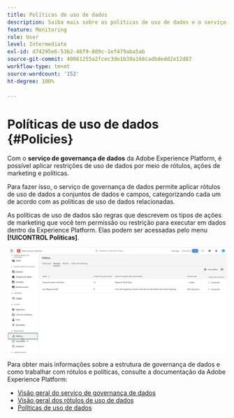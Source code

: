 ```yaml
---
title: Políticas de uso de dados
description: Saiba mais sobre as políticas de uso de dados e o serviço de governança de dados.
feature: Monitoring
role: User
level: Intermediate
exl-id: d74295e6-53b2-46f9-809c-1ef479aba5ab
source-git-commit: 40061255a2fcec3de1b39a168cadbdedd2e12d87
workflow-type: tm+mt
source-wordcount: '152'
ht-degree: 100%

---
```


# Políticas de uso de dados {#Policies}

Com o **serviço de governança de dados** da Adobe Experience Platform, é possível aplicar restrições de uso de dados por meio de rótulos, ações de marketing e políticas.

Para fazer isso, o serviço de governança de dados permite aplicar rótulos de uso de dados a conjuntos de dados e campos, categorizando cada um de acordo com as políticas de uso de dados relacionadas.

As políticas de uso de dados são regras que descrevem os tipos de ações de marketing que você tem permissão ou restrição para executar em dados dentro da Experience Platform. Elas podem ser acessadas pelo menu **[!UICONTROL Políticas]**.

![](assets/policies.png)

Para obter mais informações sobre a estrutura de governança de dados e como trabalhar com rótulos e políticas, consulte a documentação da Adobe Experience Platform:

* [Visão geral do serviço de governança de dados](https://experienceleague.adobe.com/docs/experience-platform/data-governance/home.html?lang=pt-BR)
* [Visão geral dos rótulos de uso de dados](https://experienceleague.adobe.com/docs/experience-platform/data-governance/labels/overview.html?lang=pt-BR)
* [Políticas de uso de dados](https://experienceleague.adobe.com/docs/experience-platform/data-governance/policies/overview.html?lang=pt-BR)
